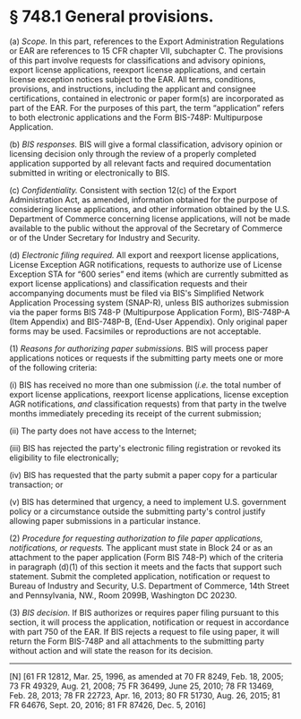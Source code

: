 # § 748.1   General provisions.

(a) *Scope.* In this part, references to the Export Administration Regulations or EAR are references to 15 CFR chapter VII, subchapter C. The provisions of this part involve requests for classifications and advisory opinions, export license applications, reexport license applications, and certain license exception notices subject to the EAR. All terms, conditions, provisions, and instructions, including the applicant and consignee certifications, contained in electronic or paper form(s) are incorporated as part of the EAR. For the purposes of this part, the term “application” refers to both electronic applications and the Form BIS-748P: Multipurpose Application.


(b) *BIS responses.* BIS will give a formal classification, advisory opinion or licensing decision only through the review of a properly completed application supported by all relevant facts and required documentation submitted in writing or electronically to BIS.


(c) *Confidentiality.* Consistent with section 12(c) of the Export Administration Act, as amended, information obtained for the purpose of considering license applications, and other information obtained by the U.S. Department of Commerce concerning license applications, will not be made available to the public without the approval of the Secretary of Commerce or of the Under Secretary for Industry and Security.


(d) *Electronic filing required.* All export and reexport license applications, License Exception AGR notifications, requests to authorize use of License Exception STA for “600 series” end items (which are currently submitted as export license applications) and classification requests and their accompanying documents must be filed via BIS's Simplified Network Application Processing system (SNAP-R), unless BIS authorizes submission via the paper forms BIS 748-P (Multipurpose Application Form), BIS-748P-A (Item Appendix) and BIS-748P-B, (End-User Appendix). Only original paper forms may be used. Facsimiles or reproductions are not acceptable.


(1) *Reasons for authorizing paper submissions.* BIS will process paper applications notices or requests if the submitting party meets one or more of the following criteria:


(i) BIS has received no more than one submission (*i.e.* the total number of export license applications, reexport license applications, license exception AGR notifications, *and* classification requests) from that party in the twelve months immediately preceding its receipt of the current submission;


(ii) The party does not have access to the Internet;


(iii) BIS has rejected the party's electronic filing registration or revoked its eligibility to file electronically;


(iv) BIS has requested that the party submit a paper copy for a particular transaction; or


(v) BIS has determined that urgency, a need to implement U.S. government policy or a circumstance outside the submitting party's control justify allowing paper submissions in a particular instance.


(2) *Procedure for requesting authorization to file paper applications, notifications, or requests.* The applicant must state in Block 24 or as an attachment to the paper application (Form BIS 748-P) which of the criteria in paragraph (d)(1) of this section it meets and the facts that support such statement. Submit the completed application, notification or request to Bureau of Industry and Security, U.S. Department of Commerce, 14th Street and Pennsylvania, NW., Room 2099B, Washington DC 20230.


(3) *BIS decision.* If BIS authorizes or requires paper filing pursuant to this section, it will process the application, notification or request in accordance with part 750 of the EAR. If BIS rejects a request to file using paper, it will return the Form BIS-748P and all attachments to the submitting party without action and will state the reason for its decision.



---

[N] [61 FR 12812, Mar. 25, 1996, as amended at 70 FR 8249, Feb. 18, 2005; 73 FR 49329, Aug. 21, 2008; 75 FR 36499, June 25, 2010; 78 FR 13469, Feb. 28, 2013; 78 FR 22723, Apr. 16, 2013; 80 FR 51730, Aug. 26, 2015; 81 FR 64676, Sept. 20, 2016; 81 FR 87426, Dec. 5, 2016]




